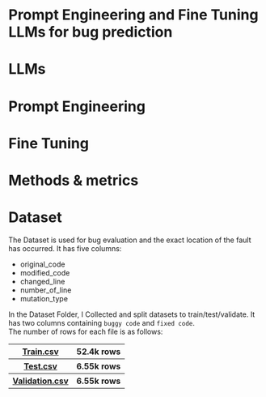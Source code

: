 # Prompt Engineering and Fine Tuning LLMs for bug prediction
# LLMs
# Prompt Engineering
# Fine Tuning
# Methods & metrics
# Dataset
The Dataset is used for bug evaluation and the exact location of the fault has occurred. It has five columns:
 - original_code
 - modified_code
 - changed_line
 - number_of_line
 - mutation_type
   
In the Dataset Folder, I Collected and split datasets to train/test/validate. It has two columns containing ```buggy code``` and ```fixed code```.
<br>
The number of rows for each file is as follows:
<table style="width:100%">
 <tr>
    <th><a href="https://github.com/navidadkhah/Fine-Tuning-LLMs/blob/main/Dataset/train.csv">Train.csv</a></th>
    <th>52.4k rows</th>
  </tr>
   <tr>
     <th> <a href="https://github.com/navidadkhah/Fine-Tuning-LLMs/blob/main/Dataset/test.csv">Test.csv</a></th>
    <th>6.55k rows</th>
  </tr>
   <tr>
    <th><a href="https://github.com/navidadkhah/Fine-Tuning-LLMs/blob/main/Dataset/validation.csv">Validation.csv</a></th>
    <th>6.55k rows</th>
  </tr>
</table>
